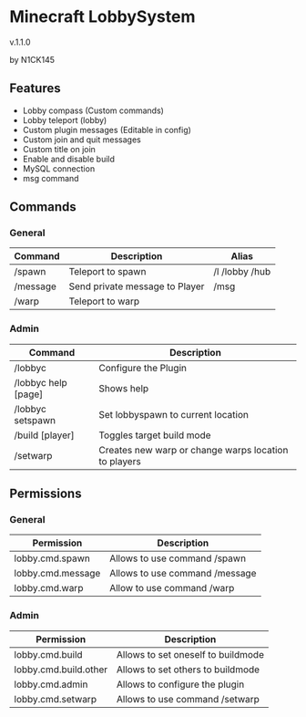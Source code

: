 # Minecraft LobbySystem
v.1.1.0

by N1CK145
## Features
* Lobby compass (Custom commands)
* Lobby teleport (lobby)
* Custom plugin messages (Editable in config)
* Custom join and quit messages
* Custom title on join
* Enable and disable build
* MySQL connection
* msg command

## Commands
### General
| Command | Description | Alias |
| ------- | ----------- | ----- |
| /spawn  | Teleport to spawn | /l /lobby /hub |
| /message <player> <message> | Send private message to Player | /msg |
| /warp <warp> | Teleport to warp |  |

### Admin
| Command | Description |
| ------- | ----------- |
| /lobbyc  | Configure the Plugin |
| /lobbyc help [page]   | Shows help |
| /lobbyc setspawn | Set lobbyspawn to current location |
| /build [player] | Toggles target build mode |
| /setwarp <warp> | Creates new warp or change warps location to players |

## Permissions
### General
| Permission | Description |
| ---------- | ----------- |
| lobby.cmd.spawn | Allows to use command /spawn |
| lobby.cmd.message | Allows to use command /message |
| lobby.cmd.warp | Allow to use command /warp |

### Admin
| Permission | Description |
| ---------- | ----------- |
| lobby.cmd.build | Allows to set oneself to buildmode |
| lobby.cmd.build.other | Allows to set others to buildmode |
| lobby.cmd.admin | Allows to configure the plugin |
| lobby.cmd.setwarp | Allows to use command /setwarp |
